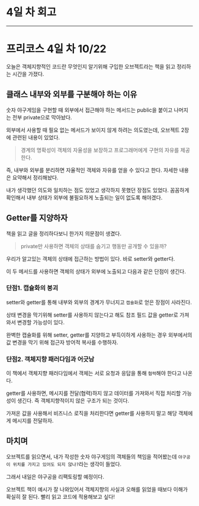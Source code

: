 # 4일 차 회고

---

# 프리코스 4일 차 10/22

오늘은 객체지향적인 코드란 무엇인지 알기위해 구입한 오브젝트라는 책을 읽고 정리하는 시간을 가졌다.

## 클래스 내부와 외부를 구분해야 하는 이유

숫자 야구게임을 구현할 때 외부에서 접근해야 하는 메서드는 public을 붙이고 나머지는 전부 private으로 막아놨다.

외부에서 사용할 때 필요 없는 메서드가 보이지 않게 하려는 의도였는데, 오브젝트 2장에 관련된 내용이 있었다.

> 경계의 명확성이 객체의 자율성을 보장하고 프로그래머에게 구현의 자유를 제공한다.

즉, 내부와 외부를 분리하면 자율적인 객체와 자유를 얻을 수 있다고 한다. 자세한 내용은 요약해서 정리해놨다.

내가 생각했던 의도와 일치하는 점도 있었고 생각하지 못했던 장점도 있었다. 꼼꼼하게 확인해서 내부 상태가 외부에 불필요하게 노출되는 일이 없도록 해야겠다.

## Getter를 지양하자

책을 읽고 글을 정리하다보니 한가지 의문점이 생겼다.
> private만 사용하면 객체의 상태를 숨기고 행동만 공개할 수 있을까?

우리가 알고있는 객체의 상태에 접근하는 방법이 있다. 바로 setter와 getter다.

이 두 메서드를 사용하면 객체의 상태가 외부에 노출되고 다음과 같은 단점이 생긴다.

### 단점1. 캡슐화의 붕괴

setter와 getter를 통해 내부와 외부의 경계가 무너지고 `캡슐화`로 얻은 장점이 사라진다.

상태 변경을 막기위해 setter를 사용하지 않는다고 해도 참조 필드 값을 getter로 가져와서 변경할 가능성이 있다.

완벽한 캡슐화를 위해 setter, getter를 지양하고 부득이하게 사용하는 경우 외부에서의 값 변경을 막기 위해 접근자 방어적 복사를 수행하자.

### 단점2. 객체지향 패러다임과 어긋남

이 책에서 객체지향 패러다임에서 객체는 서로 요청과 응답을 통해 `협력`해야 한다고 나온다.

getter를 사용하면, 메시지를 전달(협력)하지 않고 데이터를 가져와서 직접 처리할 가능성이 생긴다. 즉 객체지향적이지 않은 구조가 되는 것이다.

가져온 값을 사용해서 비즈니스 로직을 처리한다면 getter를 사용하지 말고 해당 객체에게 메시지를 전달하자.

## 마치며

오브젝트를 읽으면서, 내가 작성한 숫자 야구게임의 객체들의 책임을 적어봤는데 `야구공이 위치를 가지고 있어도 되지 않나?`라는 생각이 들었다.

그래서 내일은 야구공을 리팩토링할 예정이다.

오브젝트 책이 예시가 잘 나와있어서 객체지향의 사실과 오해를 읽었을 때보다 이해가 확실히 잘 된다. 빨리 읽고 코드에 적용해보고 싶다!
